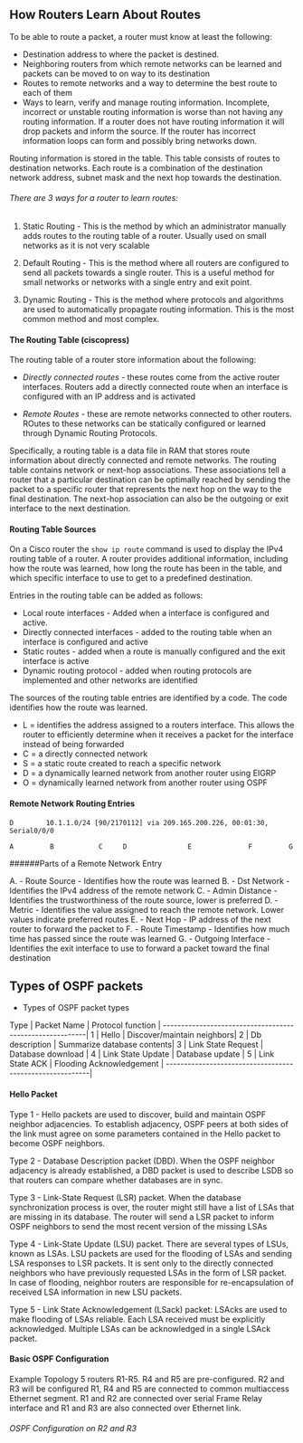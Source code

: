 ## How Routers Learn About Routes 

To be able to route a packet, a router must know at least the following:

* Destination address to where the packet is destined.
* Neighboring routers from which remote networks can be learned and packets can be moved to on way to its destination 
* Routes to remote networks and a way to determine the best route to each of them 
* Ways to learn, verify and manage routing information. Incomplete, incorrect or unstable routing information is worse than not having any routing information. If a router does not have routing information it will drop packets and inform the source. If the router has incorrect information loops can form and possibly bring networks down.

Routing information is stored in the table. This table consists of routes to destination networks. Each route is a combination of the destination network address, subnet mask and the next hop towards the destination. 

###### There are 3 ways for a router to learn routes:

1. Static Routing - This is the method by which an administrator manually adds routes to the routing table of a router. Usually used on small networks as it is not very scalable

2. Default Routing - This is the method where all routers are configured to send all packets towards a single router. This is a useful method for small networks or networks with a single entry and exit point. 

3. Dynamic Routing - This is the method where protocols and algorithms are used to automatically propagate routing information. This is the most common method and most complex. 

#### The Routing Table (ciscopress)

The routing table of a router store information about the following:
- *Directly connected routes* - these routes come from the active router interfaces. Routers add a directly connected route when an interface is configured with an IP address and is activated

- *Remote Routes* - these are remote networks connected to other routers. ROutes to these networks can be statically configured or learned through Dynamic Routing Protocols.

Specifically, a routing table is a data file in RAM that stores route information about directly connected and remote networks. The routing table contains network or next-hop associations. These associations tell a router that a particular destination can be optimally reached by sending the packet to a specific router that represents the next hop on the way to the final destination. The next-hop association can also be the outgoing or exit interface to the next destination.

#### Routing Table Sources

On a Cisco router the ```show ip route``` command is used to display the IPv4 routing table of a router. A router provides additional information, including how the route was learned, how long the route has been in the table, and which specific interface to use to get to a predefined destination. 

Entries in the routing table can be added as follows:

* Local route interfaces - Added when a interface is configured and active. 
* Directly connected interfaces - added to the routing table when an interface is configured and active 
* Static routes - added when a route is manually configured and the exit interface is active 
* Dynamic routing protocol - added when routing protocols are implemented and other networks are identified

The sources of the routing table entries are identified by a code. The code identifies how the route was learned.

* L = identifies the address assigned to a routers interface. This allows the router to efficiently determine when it receives a packet for the interface instead of being forwarded 
* C = a directly connected network
* S = a static route created to reach a specific network 
* D = a dynamically learned network from another router using EIGRP 
* O = dynamically learned network from another router using OSPF 

#### Remote Network Routing Entries
```
D        10.1.1.0/24 [90/2170112] via 209.165.200.226, 00:01:30, Serial0/0/0

A         B           C     D               E              F         G 
```

######Parts of a Remote Network Entry

A. - Route Source - Identifies how the route was learned 
B. - Dst Network - Identifies the IPv4 address of the remote network
C. - Admin Distance - Identifies the trustworthiness of the route source, lower is preferred
D. - Metric - Identifies the value assigned to reach the remote network. Lower values indicate preferred routes
E. - Next Hop - IP address of the next router to forward the packet to 
F. - Route Timestamp - Identifies how much time has passed since the route was learned 
G. - Outgoing Interface - Identifies the exit interface to use to forward a packet toward the final destination 

## Types of OSPF packets

* Types of OSPF packet types

Type  |  Packet Name        | Protocol function          |
---------------------------------------------------------|
1     | Hello               | Discover/maintain neighbors|
2     | Db description      | Summarize database contents|
3     | Link State Request  | Database download          |
4     | Link State Update   | Database update            |
5     | Link State ACK      | Flooding Acknowledgement   |
---------------------------------------------------------|


#### Hello Packet 

Type 1 - Hello packets are used to discover, build and maintain OSPF neighbor adjacencies. To establish adjacency, OSPF peers at both sides of the link must agree on some parameters contained in the Hello packet to become OSPF neighbors.

Type 2 - Database Description packet (DBD). When the OSPF neighbor adjacency is already established, a DBD packet is used to describe LSDB so that routers can compare whether databases are in sync.

Type 3 - Link-State Request (LSR) packet. When the database synchronization process is over, the router might still have a list of LSAs that are missing in its database. The router will send a LSR packet to inform OSPF neighbors to send the most recent version of the missing LSAs

Type 4 - Link-State Update (LSU) packet. There are several types of LSUs, known as LSAs. LSU packets are used for the flooding of LSAs and sending LSA responses to LSR packets. It is sent only to the directly connected neighbors who have previously requested LSAs in the form of LSR packet. In case of flooding, neighbor routers are responsible for re-encapsulation of received LSA information in new LSU packets. 

Type 5 - Link State Acknowledgement (LSack) packet: LSAcks are used to make flooding of LSAs reliable. Each LSA received must be explicitly acknowledged. Multiple LSAs can be acknowledged in a single LSAck packet.


#### Basic OSPF Configuration

Example Topology 
5 routers R1-R5. R4 and R5 are pre-configured. R2 and R3 will be configured
R1, R4 and R5 are connected to common multiaccess Ethernet segment. R1 and R2 are connected over serial Frame Relay interface and R1 and R3 are also connected over Ethernet link. 

###### OSPF Configuration on R2 and R3

